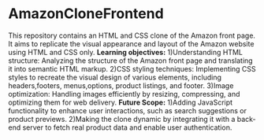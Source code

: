 # AmazonCloneFrontend
This repository contains an HTML and CSS clone of the Amazon front page. It aims to replicate the visual appearance and layout of the Amazon website using HTML and CSS only. 
**Learning objectives:**
1)Understanding HTML structure: Analyzing the structure of the Amazon front page and translating it into semantic HTML markup.
2)CSS styling techniques: Implementing CSS styles to recreate the visual design of various elements, including headers,footers, menus,options, product listings, and footer.
3)Image optimization: Handling images efficiently by resizing, compressing, and optimizing them for web delivery.
**Future Scope:**
1)Adding JavaScript functionality to enhance user interactions, such as search suggestions or product previews.
2)Making the clone dynamic by integrating it with a back-end server to fetch real product data and enable user authentication.
